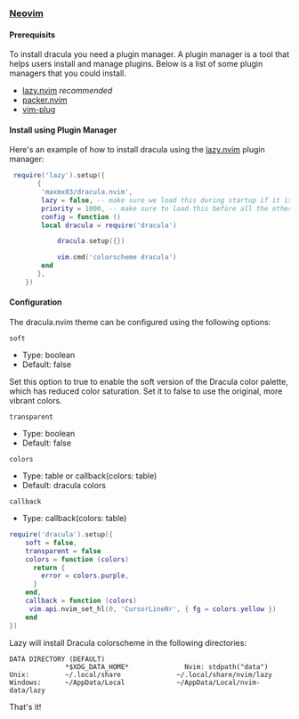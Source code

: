 ### [Neovim](https://neovim.io)

#### Prerequisits

To install dracula you need a plugin manager.
A plugin manager is a tool that helps users install and manage plugins.
Below is a list of some plugin managers that you could install.

- [lazy.nvim](folke/lazy.nvim) _recommended_
- [packer.nvim](wbthomason/packer.nvim)
- [vim-plug](https://github.com/junegunn/vim-plug)

#### Install using Plugin Manager

Here's an example of how to install dracula using the [lazy.nvim](https://github.com/folke/lazy.nvim) plugin manager:

```lua
 require('lazy').setup({
       {
        'maxmx03/dracula.nvim',
        lazy = false, -- make sure we load this during startup if it is your main colorscheme
        priority = 1000, -- make sure to load this before all the other start plugins
        config = function ()
        local dracula = require('dracula')

            dracula.setup({})

            vim.cmd('colorscheme dracula')
        end
       },
    })
```

#### Configuration

The dracula.nvim theme can be configured using the following options:

`soft`

- Type: boolean
- Default: false

Set this option to true to enable the soft version of the Dracula color palette, which has reduced color saturation.
Set it to false to use the original, more vibrant colors.

`transparent`

- Type: boolean
- Default: false

`colors`

- Type: table or callback(colors: table)
- Default: dracula colors

`callback`

- Type: callback(colors: table)

```lua
require('dracula').setup({
    soft = false,
    transparent = false
    colors = function (colors)
      return {
        error = colors.purple,
      }
    end,
    callback = function (colors)
     vim.api.nvim_set_hl(0, 'CursorLineNr', { fg = colors.yellow })
    end
})
```

Lazy will install Dracula colorscheme in the following directories:

    DATA DIRECTORY (DEFAULT)
                  *$XDG_DATA_HOME*              Nvim: stdpath("data")
    Unix:         ~/.local/share              ~/.local/share/nvim/lazy
    Windows:      ~/AppData/Local             ~/AppData/Local/nvim-data/lazy

That's it!
